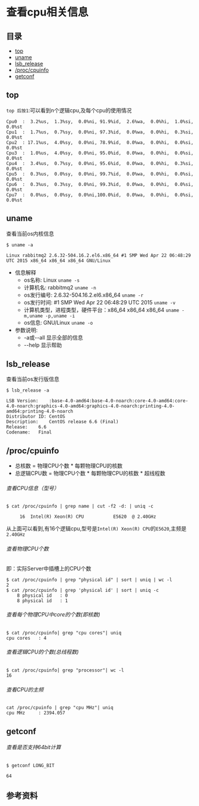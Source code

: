 # 查看cpu相关信息

## 目录
+ [top](#top)
+ [uname](#uname)
+ [lsb_release](#lsb_release)
+ [/proc/cpuinfo](#cpuinfo)
+ [getconf](#getconf)

## top
`top 后按1`:可以看到n个逻辑cpu,及每个cpu的使用情况

```
Cpu0  :  3.2%us,  1.3%sy,  0.0%ni, 91.9%id,  2.6%wa,  0.0%hi,  1.0%si,  0.0%st
Cpu1  :  1.7%us,  0.7%sy,  0.0%ni, 97.3%id,  0.0%wa,  0.0%hi,  0.3%si,  0.0%st
Cpu2  : 17.1%us,  4.0%sy,  0.0%ni, 78.9%id,  0.0%wa,  0.0%hi,  0.0%si,  0.0%st
Cpu3  :  1.0%us,  4.0%sy,  0.0%ni, 95.0%id,  0.0%wa,  0.0%hi,  0.0%si,  0.0%st
Cpu4  :  3.4%us,  0.7%sy,  0.0%ni, 95.6%id,  0.0%wa,  0.0%hi,  0.3%si,  0.0%st
Cpu5  :  0.3%us,  0.0%sy,  0.0%ni, 99.7%id,  0.0%wa,  0.0%hi,  0.0%si,  0.0%st
Cpu6  :  0.3%us,  0.3%sy,  0.0%ni, 99.3%id,  0.0%wa,  0.0%hi,  0.0%si,  0.0%st
Cpu7  :  0.0%us,  0.0%sy,  0.0%ni,100.0%id,  0.0%wa,  0.0%hi,  0.0%si,  0.0%st
```

## uname

查看当前os内核信息

```
$ uname -a

Linux rabbitmq2 2.6.32-504.16.2.el6.x86_64 #1 SMP Wed Apr 22 06:48:29 UTC 2015 x86_64 x86_64 x86_64 GNU/Linux
```

* 信息解释
    - os名称: Linux `uname -s`
    - 计算机名: rabbitmq2 `uname -n`
    - os发行编号: 2.6.32-504.16.2.el6.x86_64 `uname -r`
    - os发行时间: #1 SMP Wed Apr 22 06:48:29 UTC 2015 `uname -v`
    - 计算机类型，进程类型，硬件平台：x86_64 x86_64 x86_64 `uname -m,uname -p,uname -i`
    - os信息: GNU/Linux `uname -o`
* 参数说明:
    - -a或--all 显示全部的信息
    - --help 显示帮助

## lsb_release

查看当前os发行版信息

```
$ lsb_release -a

LSB Version:    :base-4.0-amd64:base-4.0-noarch:core-4.0-amd64:core-4.0-noarch:graphics-4.0-amd64:graphics-4.0-noarch:printing-4.0-amd64:printing-4.0-noarch
Distributor ID: CentOS
Description:    CentOS release 6.6 (Final)
Release:    6.6
Codename:   Final
```

## /proc/cpuinfo
* 总核数 = 物理CPU个数 * 每颗物理CPU的核数
* 总逻辑CPU数 = 物理CPU个数 * 每颗物理CPU的核数 * 超线程数

###### 查看CPU信息（型号）

```
$ cat /proc/cpuinfo | grep name | cut -f2 -d: | uniq -c

     16  Intel(R) Xeon(R) CPU           E5620  @ 2.40GHz
```

从上面可以看到,有16个逻辑cpu,型号是`Intel(R) Xeon(R) CPU`的`E5620`,主频是`2.40GHz`

###### 查看物理CPU个数
即：实际Server中插槽上的CPU个数

```
$ cat /proc/cpuinfo | grep "physical id" | sort | uniq | wc -l
2
$ cat /proc/cpuinfo | grep 'physical id' | sort | uniq -c
    8 physical id   : 0
    8 physical id   : 1
```

###### 查看每个物理CPU中core的个数(即核数)
```
$ cat /proc/cpuinfo| grep "cpu cores"| uniq
cpu cores   : 4
```

###### 查看逻辑CPU的个数(总线程数)
```
$ cat /proc/cpuinfo| grep "processor"| wc -l
16
```

###### 查看CPU的主频
```
cat /proc/cpuinfo | grep "cpu MHz"| uniq
cpu MHz     : 2394.057
```

## getconf

###### 查看是否支持64bit计算
```
$ getconf LONG_BIT

64
```

## 参考资料
